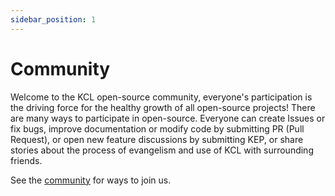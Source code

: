```yaml
---
sidebar_position: 1
---
```


# Community

Welcome to the KCL open-source community, everyone's participation is the driving force for the healthy growth of all open-source projects! There are many ways to participate in open-source. Everyone can create Issues or fix bugs, improve documentation or modify code by submitting PR (Pull Request), or open new feature discussions by submitting KEP, or share stories about the process of evangelism and use of KCL with surrounding friends.

See the [community](https://github.com/kcl-lang/community) for ways to join us.
